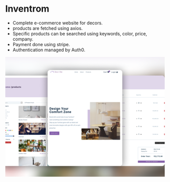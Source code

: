 # Inventrom  

- Complete e-commerce website for decors.
- products are fetched using axios.
- Specific products can be searched using keywords, color, price, company.
- Payment done using stripe.
- Authentication managed by Auth0.

![Store website](/preview.png)
